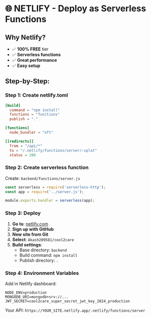 # 🌐 NETLIFY - Deploy as Serverless Functions

## Why Netlify?
- ✅ **100% FREE** tier
- ✅ **Serverless functions**
- ✅ **Great performance**
- ✅ **Easy setup**

## Step-by-Step:

### Step 1: Create netlify.toml
```toml
[build]
  command = "npm install"
  functions = "functions"
  publish = "."

[functions]
  node_bundler = "nft"

[[redirects]]
  from = "/api/*"
  to = "/.netlify/functions/server/:splat"
  status = 200
```

### Step 2: Create serverless function
Create: `backend/functions/server.js`
```javascript
const serverless = require('serverless-http');
const app = require('../server.js');

module.exports.handler = serverless(app);
```

### Step 3: Deploy
1. **Go to**: [netlify.com](https://netlify.com)
2. **Sign up with GitHub**
3. **New site from Git**
4. **Select**: `Akash209581/cool2care`
5. **Build settings**:
   - Base directory: `backend`
   - Build command: `npm install`
   - Publish directory: `.`

### Step 4: Environment Variables
Add in Netlify dashboard:
```
NODE_ENV=production
MONGODB_URI=mongodb+srv://...
JWT_SECRET=cool2care_super_secret_jwt_key_2024_production
```

Your API: `https://YOUR_SITE.netlify.app/.netlify/functions/server`